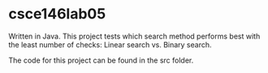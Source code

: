 # csce146lab05
Written in Java. This project tests which search method performs best with the least number of checks: Linear search vs. Binary search.

The code for this project can be found in the src folder.
